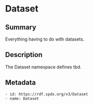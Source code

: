 <!-- Automatically generated by spec-parser v2.0.0 on 2023-12-25T20:28:21.783513+00:00 -->
<!-- SPDX-License-Identifier: Community-Spec-1.0 -->

# Dataset

## Summary

Everything having to do with datasets.


## Description

The Dataset namespace defines tbd.


## Metadata

    - id: https://rdf.spdx.org/v3/Dataset
    - name: Dataset


